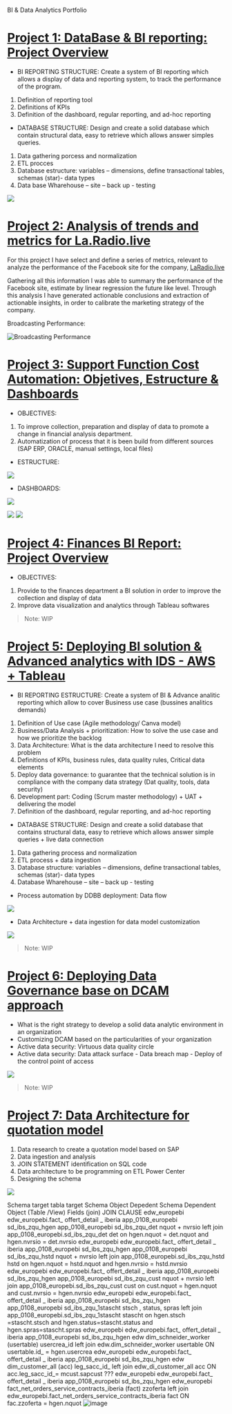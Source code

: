 BI &amp; Data Analytics Portfolio

# [Project 1: DataBase & BI reporting: Project Overview](https://github.com/gastonlucca/Gaston-Portfolio) 
* BI REPORTING STRUCTURE: Create a system of BI reporting which allows a display of data and reporting system, to track the performance of the program.

1. Definition of reporting tool 
2. Definitions of KPIs
3. Definition of the dashboard, regular reporting, and ad-hoc reporting

* DATABASE STRUCTURE: Design and create a solid database which contain structural data, easy to retrieve which allows answer simples queries.

1. Data gathering porcess and normalization
2. ETL procces 
3. Database estructure: variables – dimensions, define transactional tables, schemas (star)- data types
4. Data base Wharehouse – site – back up - testing

![](https://github.com/gastonlucca/Gaston-Portfolio/blob/master/BI%20MECON%20porject%202.PNG)

# [Project 2:  Analysis of trends and metrics for La.Radio.live](https://github.com/gastonlucca/Gaston-Portfolio)
For this project I have select and define a series of metrics, relevant to analyze the performance of the Facebook site for the company, [LaRadio.live](https://laradio.live/)

Gathering all this information I was able to summary the performance of the Facebook site, estimate by linear regression the future like level. Through this analysis I have generated actionable conclusions and extraction of actionable insights, in order to calibrate the marketing strategy of the company. 

Broadcasting Performance:

![Broadcasting Performance](https://github.com/gastonlucca/Gaston-Portfolio/blob/master/La%20Radio.%20Correlation.PNG)

# [Project 3: Support Function Cost Automation: Objetives, Estructure & Dashboards](https://github.com/gastonlucca/Gaston-Portfolio)
* OBJECTIVES: 

1. To improve collection, preparation and display of data to promote a change in financial analysis department.
2. Automatization of process that it is been build from different sources (SAP ERP, ORACLE, manual settings, local files) 

* ESTRUCTURE: 


![](https://github.com/gastonlucca/Gaston-Portfolio/blob/master/SFC%20Data%20Architecture.PNG)

* DASHBOARDS:

![](https://github.com/gastonlucca/Gaston-Portfolio/blob/master/SFC.%20Data%20Model%202-%20DASHBOARDS%201.png)

![](https://github.com/gastonlucca/Gaston-Portfolio/blob/master/SFC.%20Data%20Model%202-%20DASHBOARDS%202.png)
![](https://github.com/gastonlucca/Gaston-Portfolio/blob/master/SFC.%20Data%20Model%202-%20DASHBOARDS%203.png)


# [Project 4: Finances BI Report: Project Overview](https://github.com/gastonlucca/Gaston-Portfolio)
* OBJECTIVES: 

1. Provide to the finances department a BI solution in order to improve the collection and display of data
2. Improve data visualization and analytics through Tableau softwares



> Note: WIP

# [Project 5: Deploying BI solution & Advanced analytics with IDS - AWS + Tableau](https://github.com/gastonlucca/Gaston-Portfolio) 
* BI REPORTING ESTRUCTURE: Create a system of BI & Advance analitic reporting which allow to cover Business use case (bussines analitics demands) 

1. Definition of Use case (Agile methodology/ Canva model) 
2. Business/Data Analysis + prioritization: How to solve the use case and how we prioritize the backlog 
3. Data Architecture: What is the data architecture I need to resolve this problem
4. Definitions of KPIs, business rules, data quality rules, Critical data elements 
5. Deploy data governance: to guarantee that the technical solution is in compliance with the company data strategy (Dat quality, tools, data security) 
6. Development part: Coding (Scrum master methodology) + UAT + delivering the model 
7. Definition of the dashboard, regular reporting, and ad-hoc reporting

* DATABASE STRUCTURE: Design and create a solid database that contains structural data, easy to retrieve which allows answer simple queries + live data connection

1. Data gathering process and normalization
2. ETL process + data ingestion 
3. Database structure: variables – dimensions, define transactional tables, schemas (star)- data types
4. Database Wharehouse – site – back up - testing  

* Process automation  by DDBB deployment: Data flow

![](https://github.com/gastonlucca/Gaston-Portfolio/blob/master/IDS%20Data%20Flow.PNG)

* Data Architecture + data ingestion for data model customization 

![](https://github.com/gastonlucca/Gaston-Portfolio/blob/master/BI%20Architecture.PNG)

> Note: WIP

# [Project 6: Deploying Data Governance base on DCAM approach](https://github.com/gastonlucca/Gaston-Portfolio) 

* What is the right strategy to develop a solid data analytic environment in an organization
* Customizing DCAM based on the particularities of your organization
* Active data security: Virtuous data quality circle
* Active data security: Data attack surface - Data breach map - Deploy of the control point of access 

![](https://github.com/gastonlucca/Gaston-Portfolio/blob/master/dcam_components_graphic_feb_.png)

> Note: WIP

# [Project 7: Data Architecture for quotation model](https://github.com/gastonlucca/Gaston-Portfolio)

1. Data research to create a quotation model based on SAP 
2. Data ingestion and analysis 
3. JOIN STATEMENT identification on SQL code
4. Data architecture to be programming on ETL Power Center  
5. Designing the schema

![](https://github.com/gastonlucca/Gaston-Portfolio/blob/master/Quotation%20model%20on%20SAP%20ERP.PNG)

Schema target 	tabla target 	Schema	Object	Depedent Schema	Dependent Object (Table /View)	Fields (join)	JOIN CLAUSE
edw_europebi	edw_europebi.fact_ offert_detail _ iberia 	app_0108_europebi	sd_ibs_zqu_hgen	app_0108_europebi	sd_ibs_zqu_det	nquot + nvrsio	left join app_0108_europebi.sd_ibs_zqu_det det on hgen.nquot = det.nquot and hgen.nvrsio = det.nvrsio
edw_europebi	edw_europebi.fact_ offert_detail _ iberia 	app_0108_europebi	sd_ibs_zqu_hgen	app_0108_europebi	sd_ibs_zqu_hstd	nquot + nvrsio	left join app_0108_europebi.sd_ibs_zqu_hstd hstd on hgen.nquot = hstd.nquot and hgen.nvrsio = hstd.nvrsio
edw_europebi	edw_europebi.fact_ offert_detail _ iberia 	app_0108_europebi	sd_ibs_zqu_hgen	app_0108_europebi	sd_ibs_zqu_cust	nquot + nvrsio	left join app_0108_europebi.sd_ibs_zqu_cust cust on cust.nquot = hgen.nquot and cust.nvrsio = hgen.nvrsio
edw_europebi	edw_europebi.fact_ offert_detail _ iberia 	app_0108_europebi	sd_ibs_zqu_hgen	app_0108_europebi	sd_ibs_zqu_1stascht	stsch , status, spras	left join app_0108_europebi.sd_ibs_zqu_1stascht stascht   on hgen.stsch =stascht.stsch and hgen.status=stascht.status and hgen.spras=stascht.spras
edw_europebi	edw_europebi.fact_ offert_detail _ iberia 	app_0108_europebi	sd_ibs_zqu_hgen	edw	dim_schneider_worker (usertable)	usercrea_id	left join edw.dim_schneider_worker usertable ON usertable.id_ = hgen.usercrea
edw_europebi	edw_europebi.fact_ offert_detail _ iberia 	app_0108_europebi	sd_ibs_zqu_hgen	edw	dim_customer_all (acc) 	leg_sacc_id_ 	left join edw_di_customer_all acc ON acc.leg_sacc_id_= mcust.sapcust  ???
edw_europebi	edw_europebi.fact_ offert_detail _ iberia 	app_0108_europebi	sd_ibs_zqu_hgen	edw_europebi	fact_net_orders_service_contracts_iberia (fact) 	zzoferta	left join edw_europebi.fact_net_orders_service_contracts_iberia fact  ON fac.zzoferta = hgen.nquot
![image](https://user-images.githubusercontent.com/69059703/187313949-4b167243-ee7a-4ed1-ab25-ee2da7340d7c.png)

